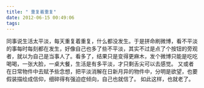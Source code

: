 ```yaml
---
title: " 重复着重复"
date: 2012-06-15 00:49:06
tags:
---
```


同事说生活太平淡，每天重复着重复，什么都没发生。于是拼命刷微博，看不平淡的事每时每刻都在发生，好像自己也多了些不平淡，其实不过是点了个按钮的旁观者，就以为自己是当事人了。看多了，结果只是变得更麻木，发个微博只能是吃吃喝喝，一张大脸，一桌大餐，生活是有多平淡，才只剩舌尖可以去感觉。 又或者在日常物件中去赋予些念想，把平淡消解在日新月异的物件中，分明是欲望，也要假装描绘成信仰，细碎得有强迫症倾向，自己也就信了。 如此这样，也就老了。